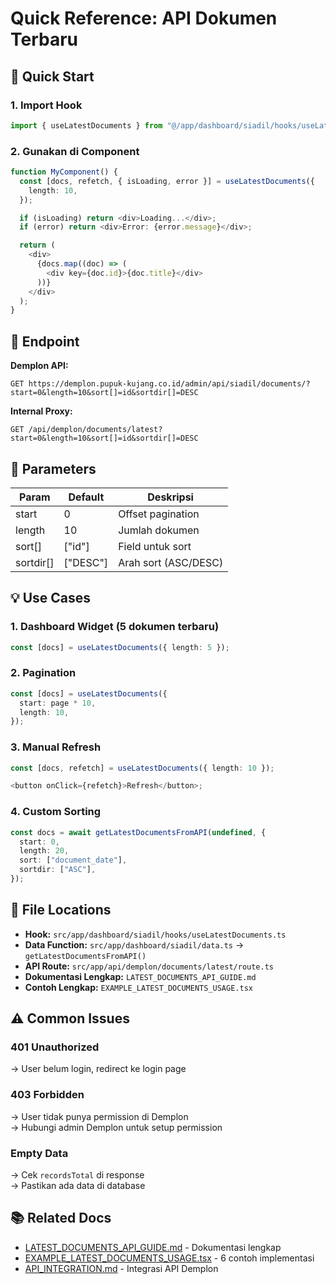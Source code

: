# Quick Reference: API Dokumen Terbaru

## 🚀 Quick Start

### 1. Import Hook

```typescript
import { useLatestDocuments } from "@/app/dashboard/siadil/hooks/useLatestDocuments";
```

### 2. Gunakan di Component

```typescript
function MyComponent() {
  const [docs, refetch, { isLoading, error }] = useLatestDocuments({
    length: 10,
  });

  if (isLoading) return <div>Loading...</div>;
  if (error) return <div>Error: {error.message}</div>;

  return (
    <div>
      {docs.map((doc) => (
        <div key={doc.id}>{doc.title}</div>
      ))}
    </div>
  );
}
```

## 📌 Endpoint

**Demplon API:**

```
GET https://demplon.pupuk-kujang.co.id/admin/api/siadil/documents/?start=0&length=10&sort[]=id&sortdir[]=DESC
```

**Internal Proxy:**

```
GET /api/demplon/documents/latest?start=0&length=10&sort[]=id&sortdir[]=DESC
```

## 🔧 Parameters

| Param     | Default  | Deskripsi            |
| --------- | -------- | -------------------- |
| start     | 0        | Offset pagination    |
| length    | 10       | Jumlah dokumen       |
| sort[]    | ["id"]   | Field untuk sort     |
| sortdir[] | ["DESC"] | Arah sort (ASC/DESC) |

## 💡 Use Cases

### 1. Dashboard Widget (5 dokumen terbaru)

```typescript
const [docs] = useLatestDocuments({ length: 5 });
```

### 2. Pagination

```typescript
const [docs] = useLatestDocuments({
  start: page * 10,
  length: 10,
});
```

### 3. Manual Refresh

```typescript
const [docs, refetch] = useLatestDocuments({ length: 10 });

<button onClick={refetch}>Refresh</button>;
```

### 4. Custom Sorting

```typescript
const docs = await getLatestDocumentsFromAPI(undefined, {
  start: 0,
  length: 20,
  sort: ["document_date"],
  sortdir: ["ASC"],
});
```

## 📁 File Locations

- **Hook:** `src/app/dashboard/siadil/hooks/useLatestDocuments.ts`
- **Data Function:** `src/app/dashboard/siadil/data.ts` → `getLatestDocumentsFromAPI()`
- **API Route:** `src/app/api/demplon/documents/latest/route.ts`
- **Dokumentasi Lengkap:** `LATEST_DOCUMENTS_API_GUIDE.md`
- **Contoh Lengkap:** `EXAMPLE_LATEST_DOCUMENTS_USAGE.tsx`

## ⚠️ Common Issues

### 401 Unauthorized

→ User belum login, redirect ke login page

### 403 Forbidden

→ User tidak punya permission di Demplon  
→ Hubungi admin Demplon untuk setup permission

### Empty Data

→ Cek `recordsTotal` di response  
→ Pastikan ada data di database

## 📚 Related Docs

- [LATEST_DOCUMENTS_API_GUIDE.md](./LATEST_DOCUMENTS_API_GUIDE.md) - Dokumentasi lengkap
- [EXAMPLE_LATEST_DOCUMENTS_USAGE.tsx](./EXAMPLE_LATEST_DOCUMENTS_USAGE.tsx) - 6 contoh implementasi
- [API_INTEGRATION.md](./API_INTEGRATION.md) - Integrasi API Demplon
